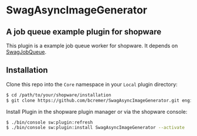# SwagAsyncImageGenerator

## A job queue example plugin for shopware

This plugin is a example job queue worker for shopware.
It depends on [SwagJobQueue](https://github.com/bcremer/SwagJobQueue).

## Installation
Clone this repo into the `Core` namespace in your `Local` plugin directory:

```bash
$ cd /path/to/your/shopware/installation
$ git clone https://github.com/bcremer/SwagAsyncImageGenerator.git engine/Shopware/Plugins/Local/Core/SwagAsyncImageGenerator
```

Install Plugin in the shopware plugin manager or via the shopware console:

```bash
$ ./bin/console sw:plugin:refresh
$ ./bin/console sw:plugin:install SwagAsyncImageGenerator --activate
```

